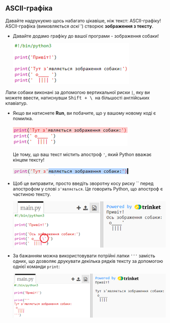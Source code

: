 ## ASCII-графіка

Давайте надрукуємо щось набагато цікавіше, ніж текст: ASCII-графіку! ASCII-графіка (вимовляється *аскі* ') створює **зображення з тексту**.

+ Давайте додамо графіку до вашої програми - зображення собаки!
    
    ![знімок екрану](images/me-dog.png)

Лапи собаки виконані за допомогою вертикальної риски `|`, яку ви можете ввести, натиснувши <kbd>Shift + \ </kbd> на більшості англійських клавіатур.

+ Якщо ви натиснете **Run**, ви побачите, що у вашому новому коді є помилка.
    
    ![знімок екрану](images/me-dog-bug.png)
    
    Це тому, що ваш текст містить апостроф `'`, який Python вважає кінцем тексту!
    
    ![знімок екрану](images/me-dog-quote.png)

+ Щоб це виправити, просто введіть зворотну косу риску `` перед апострофом у слові `з'являється`. Це говорить Python, що апостроф є частиною тексту.
    
    ![знімок екрану](images/me-dog-bug-fix.png)

+ За бажанням можна використовувати потрійні лапки `'''` замість одних, що дозволяє друкувати декілька рядків тексту за допомогою однієї команди `print`:
    
    ![знімок екрану](images/me-dog-triple-quote.png)